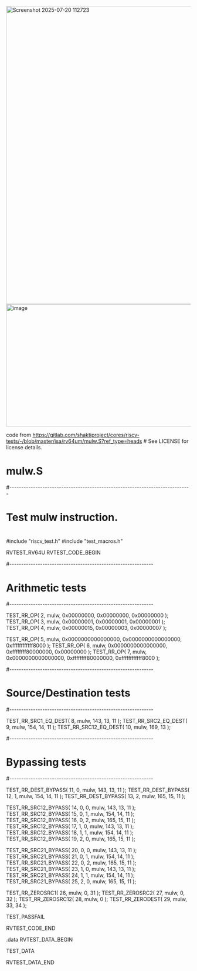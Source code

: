 <img width="1460" height="811" alt="Screenshot 2025-07-20 112723" src="https://github.com/user-attachments/assets/d291e0c9-e13e-4274-86dd-2b502dd4a695" />
<img width="1469" height="333" alt="image" src="https://github.com/user-attachments/assets/9be16f38-4754-4218-95f3-e86ed56c01dd" />

code from https://gitlab.com/shaktiproject/cores/riscv-tests/-/blob/master/isa/rv64um/mulw.S?ref_type=heads # See LICENSE for license details. 

# mulw.S
#-----------------------------------------------------------------------------
#
# Test mulw instruction.
#

#include "riscv_test.h"
#include "test_macros.h"

RVTEST_RV64U
RVTEST_CODE_BEGIN

  #-------------------------------------------------------------
  # Arithmetic tests
  #-------------------------------------------------------------

  TEST_RR_OP( 2,  mulw, 0x00000000, 0x00000000, 0x00000000 );
  TEST_RR_OP( 3,  mulw, 0x00000001, 0x00000001, 0x00000001 );
  TEST_RR_OP( 4,  mulw, 0x00000015, 0x00000003, 0x00000007 );

  TEST_RR_OP( 5,  mulw, 0x0000000000000000, 0x0000000000000000, 0xffffffffffff8000 );
  TEST_RR_OP( 6,  mulw, 0x0000000000000000, 0xffffffff80000000, 0x00000000 );
  TEST_RR_OP( 7,  mulw, 0x0000000000000000, 0xffffffff80000000, 0xffffffffffff8000 );

  #-------------------------------------------------------------
  # Source/Destination tests
  #-------------------------------------------------------------

  TEST_RR_SRC1_EQ_DEST( 8, mulw, 143, 13, 11 );
  TEST_RR_SRC2_EQ_DEST( 9, mulw, 154, 14, 11 );
  TEST_RR_SRC12_EQ_DEST( 10, mulw, 169, 13 );

  #-------------------------------------------------------------
  # Bypassing tests
  #-------------------------------------------------------------

  TEST_RR_DEST_BYPASS( 11, 0, mulw, 143, 13, 11 );
  TEST_RR_DEST_BYPASS( 12, 1, mulw, 154, 14, 11 );
  TEST_RR_DEST_BYPASS( 13, 2, mulw, 165, 15, 11 );

  TEST_RR_SRC12_BYPASS( 14, 0, 0, mulw, 143, 13, 11 );
  TEST_RR_SRC12_BYPASS( 15, 0, 1, mulw, 154, 14, 11 );
  TEST_RR_SRC12_BYPASS( 16, 0, 2, mulw, 165, 15, 11 );
  TEST_RR_SRC12_BYPASS( 17, 1, 0, mulw, 143, 13, 11 );
  TEST_RR_SRC12_BYPASS( 18, 1, 1, mulw, 154, 14, 11 );
  TEST_RR_SRC12_BYPASS( 19, 2, 0, mulw, 165, 15, 11 );

  TEST_RR_SRC21_BYPASS( 20, 0, 0, mulw, 143, 13, 11 );
  TEST_RR_SRC21_BYPASS( 21, 0, 1, mulw, 154, 14, 11 );
  TEST_RR_SRC21_BYPASS( 22, 0, 2, mulw, 165, 15, 11 );
  TEST_RR_SRC21_BYPASS( 23, 1, 0, mulw, 143, 13, 11 );
  TEST_RR_SRC21_BYPASS( 24, 1, 1, mulw, 154, 14, 11 );
  TEST_RR_SRC21_BYPASS( 25, 2, 0, mulw, 165, 15, 11 );

  TEST_RR_ZEROSRC1( 26, mulw, 0, 31 );
  TEST_RR_ZEROSRC2( 27, mulw, 0, 32 );
  TEST_RR_ZEROSRC12( 28, mulw, 0 );
  TEST_RR_ZERODEST( 29, mulw, 33, 34 );

  TEST_PASSFAIL

RVTEST_CODE_END

  .data
RVTEST_DATA_BEGIN

  TEST_DATA

RVTEST_DATA_END

